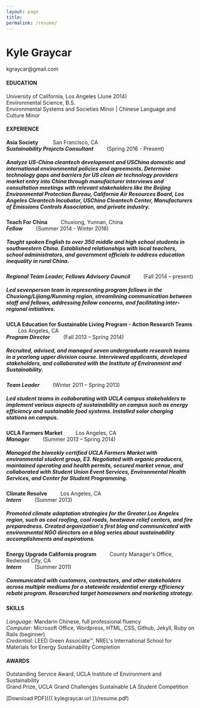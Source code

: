 ```yaml
---
layout: page
title:
permalink: /resume/
---
```


<h1>Kyle Graycar</h1>
kgraycar@gmail.com


<h4><b>EDUCATION</b></h4>

University of California, Los Angeles (June 2014)
<br>Environmental Science, B.S.
<br>Environmental Systems and Societies Minor | Chinese Language and Culture Minor

<h4><b>EXPERIENCE</b></h4>

<p class="resume"><b>Asia Society</b> &nbsp;&nbsp;&nbsp;&nbsp;&nbsp;&nbsp;&nbsp;&nbsp; San Francisco, CA
<br>
<b><i>Sustainability Projects Consultant</i></b> &nbsp;&nbsp;&nbsp;&nbsp;&nbsp;&nbsp;&nbsp;&nbsp;(Spring 2016 - Present)</p>
<h5 id="resume-mid-content">Analyze US­-China cleantech development and US­China domestic and international environmental policies and agreements. Determine technology gaps and barriers for US clean air technology providers market entry into China through manufacturer interviews and consultation meetings with relevant stakeholders like the Beijing Environmental Protection Bureau, California Air Resources Board, Los Angeles Cleantech Incubator, US­China Cleantech Center, Manufacturers of Emissions Controls Association, and private industry.</h5>

<p class="resume"><b>Teach For China</b> &nbsp;&nbsp;&nbsp;&nbsp;&nbsp;&nbsp;&nbsp;&nbsp;Chuxiong, Yunnan, China
<br><b><i>Fellow</i></b> &nbsp;&nbsp;&nbsp;&nbsp;&nbsp;&nbsp;&nbsp;&nbsp;(Summer 2014 - Winter 2016)</p>
<h5 id="resume-mid-content">Taught spoken English to over 350 middle and high school students in southwestern China. Established relationships with local teachers, school administrators, and government officials to address education inequality in rural China.</h5>
<p class="resume"><b><i>Regional Team Leader, Fellows Advisory Council</i></b> &nbsp;&nbsp;&nbsp;&nbsp;&nbsp;&nbsp;&nbsp;&nbsp;(Fall 2014 – present)</p>
<h5>Led seven­person team in representing program fellows in the Chuxiong/Lijiang/Kunming region, streamlining communication between staff and fellows, addressing fellow concerns, and facilitating inter­regional initiatives.</h5>

<p class="resume"><b>UCLA Education for Sustainable Living Program - Action Research Teams</b> &nbsp;&nbsp;&nbsp;&nbsp;&nbsp;&nbsp;&nbsp;&nbsp;Los Angeles, CA
<br><b><i>Program Director</i></b> &nbsp;&nbsp;&nbsp;&nbsp;&nbsp;&nbsp;&nbsp;&nbsp;(Fall 2013 – Spring 2014)</p>
<h5 id="resume-mid-content">Recruited, advised, and managed seven undergraduate research teams in a yearlong upper division course. Interviewed applicants, developed stakeholders, and collaborated with the Institute of Environment and Sustainability.</h5>
<p class="resume"><b><i>Team Leader</i></b> &nbsp;&nbsp;&nbsp;&nbsp;&nbsp;&nbsp;&nbsp;&nbsp;(Winter 2011 – Spring 2013)</p>
<h5>Led student teams in collaborating with UCLA campus stakeholders to implement various aspects of sustainability on campus such as energy efficiency and sustainable food systems. Installed solar charging stations on campus.</h5>

<p class="resume"><b>UCLA Farmers Market</b> &nbsp;&nbsp;&nbsp;&nbsp;&nbsp;&nbsp;&nbsp;&nbsp;Los Angeles, CA
<br><b><i>Manager</i></b> &nbsp;&nbsp;&nbsp;&nbsp;&nbsp;&nbsp;&nbsp;&nbsp;(Summer 2013 – Spring 2014)</p>
<h5>Managed the biweekly certified UCLA Farmers Market with environmental student group, E3. Negotiated with organic producers, maintained operating and health permits, secured market venue, and collaborated with Student Union Event Services, Environmental Health Services, and Center for Student Programming.</h5>

<p class="resume"><b>Climate Resolve</b> &nbsp;&nbsp;&nbsp;&nbsp;&nbsp;&nbsp;&nbsp;&nbsp;Los Angeles, CA
<br><b><i>Intern</i></b> &nbsp;&nbsp;&nbsp;&nbsp;&nbsp;&nbsp;&nbsp;&nbsp;(Summer 2013)</p>
<h5>Promoted climate adaptation strategies for the Greater Los Angeles region, such as cool roofing, cool roads, heat­wave relief centers, and fire preparedness. Created organization's first blog and communicated with environmental NGO directors on a blog series about sustainability accomplishments and aspirations.</h5>

<p class="resume"><b>Energy Upgrade California program</b> &nbsp;&nbsp;&nbsp;&nbsp;&nbsp;&nbsp;&nbsp;&nbsp;County Manager's Office, Redwood City, CA
<br><b><i>Intern</i></b> &nbsp;&nbsp;&nbsp;&nbsp;&nbsp;&nbsp;&nbsp;&nbsp;(Summer 2011)</p>
<h5>Communicated with customers, contractors, and other stakeholders across multiple mediums for a statewide residential energy efficiency rebate program. Researched target homeowners and marketing strategy.</h5>

<h4><b>SKILLS</b></h4>
<i>Language:</i> Mandarin Chinese, full professional fluency
<br><i>Computer:</i> Microsoft Office, Wordpress, HTML, CSS, Github, Jekyll, Ruby on Rails (beginner)
<br><i>Credential:</i> LEED Green Associate&#0153;, NREL's International School for Materials for Energy Sustainability Completion<br>
<h4><b>AWARDS</b></h4>

Outstanding Service Award, UCLA Institute of Environment and Sustainability
<br>Grand Prize, UCLA Grand Challenges Sustainable LA Student Competition

[Download PDF]({{ kylegraycar.url }}/resume.pdf)
